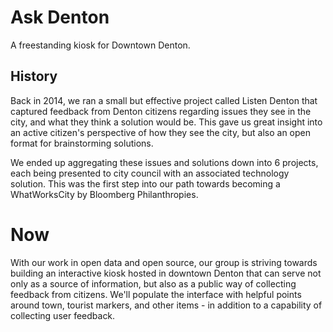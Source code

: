 # Ask Denton
A freestanding kiosk for Downtown Denton.

## History
Back in 2014, we ran a small but effective project called Listen Denton that captured feedback from Denton citizens regarding issues they see in the city, and what they think a solution would be. This gave us great insight into an active citizen's perspective of how they see the city, but also an open format for brainstorming solutions.

We ended up aggregating these issues and solutions down into 6 projects, each being presented to city council with an associated technology solution. This was the first step into our path towards becoming a WhatWorksCity by Bloomberg Philanthropies.

# Now
With our work in open data and open source, our group is striving towards building an interactive kiosk hosted in downtown Denton that can serve not only as a source of information, but also as a public way of collecting feedback from citizens. We'll populate the interface with helpful points around town, tourist markers, and other items - in addition to a capability of collecting user feedback.
